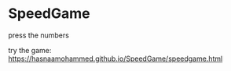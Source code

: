 # SpeedGame
press the numbers

try the game:
https://hasnaamohammed.github.io/SpeedGame/speedgame.html
